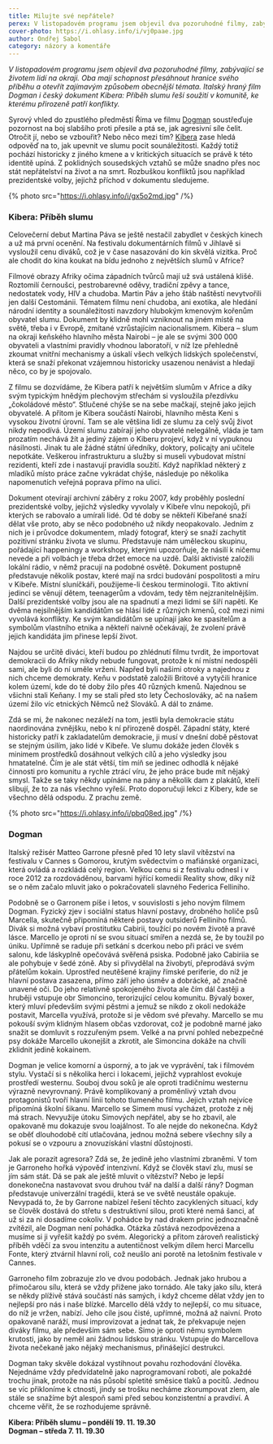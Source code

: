 ```yaml
---
title: Milujte své nepřátele?
perex: V listopadovém programu jsem objevil dva pozoruhodné filmy, zabývající se životem lidí na okraji. Oba mají schopnost přesáhnout hranice svého příběhu a otevřít zajímavým způsobem obecnější témata.
cover-photo: https://i.ohlasy.info/i/vj0paae.jpg
author: Ondřej Sabol
category: názory a komentáře
---
```


*V listopadovém programu jsem objevil dva pozoruhodné filmy, zabývající se životem lidí na okraji. Oba mají schopnost přesáhnout hranice svého příběhu a otevřít zajímavým způsobem obecnější témata. Italský hraný film Dogman i český dokument Kibera: Příběh slumu řeší soužití v komunitě, ke kterému přirozeně patří konflikty.*

Syrový vhled do zpustlého předměstí Říma ve filmu [Dogman](https://www.csfd.cz/film/603906-dogman/prehled/) soustřeďuje pozornost na boj slabšího proti přesile a ptá se, jak agresivní síle čelit. Otročit jí, nebo se vzbouřit? Nebo něco mezi tím? [Kibera](https://www.csfd.cz/film/645452-kibera-pribeh-slumu/prehled/) zase hledá odpověď na to, jak upevnit ve slumu pocit sounáležitosti. Každý totiž pochází historicky z jiného kmene a v kritických situacích se právě k této identitě upíná. Z poklidných sousedských vztahů se může snadno přes noc stát nepřátelství na život a na smrt. Rozbuškou konfliktů jsou například prezidentské volby, jejichž příchod v dokumentu sledujeme.

{% photo src="https://i.ohlasy.info/i/gx5o2md.jpg" /%}

### Kibera: Příběh slumu

Celovečerní debut Martina Páva se ještě nestačil zabydlet v českých kinech a už má první ocenění. Na festivalu dokumentárních filmů v Jihlavě si vysloužil cenu diváků, což je v čase nasazování do kin skvělá vizitka. Proč ale chodit do kina koukat na bídu jednoho z největších slumů v Africe?

Filmové obrazy Afriky očima západních tvůrců mají už svá ustálená klišé. Roztomilí černoušci, pestrobarevné oděvy, tradiční zpěvy a tance, nedostatek vody, HIV a chudoba. Martin Páv a jeho štáb naštěstí nevytvořili jen další Cestománii. Tématem filmu není chudoba, ani exotika, ale hledání národní identity a sounáležitosti navzdory hlubokým kmenovým kořenům obyvatel slumu. Dokument by klidně mohl vzniknout na jiném místě na světě, třeba i v Evropě, zmítané vzrůstajícím nacionalismem. Kibera – slum na okraji keňského hlavního města Nairobi – je ale se svými 300 000 obyvateli a vlastními pravidly vhodnou laboratoří, v níž lze přehledně zkoumat vnitřní mechanismy a úskalí všech velkých lidských společenství, která se snaží překonat vzájemnou historicky usazenou nenávist a hledají něco, co by je spojovalo.

Z filmu se dozvídáme, že Kibera patří k největším slumům v Africe a díky svým typickým hnědým plechovým střechám si vysloužila přezdívku „čokoládové město“. Stlučené chýše se na sebe mačkají, stejně jako jejich obyvatelé. A přitom je Kibera součástí Nairobi, hlavního města Keni s vysokou životní úrovní. Tam se ale většina lidí ze slumu za celý svůj život nikdy nepodívá. Území slumu zabírají jeho obyvatelé nelegálně, vláda je tam prozatím nechává žít a jediný zájem o Kiberu projeví, když v ní vypuknou násilnosti. Jinak tu ale žádné státní úředníky, doktory, policajty ani učitele nepotkáte. Veškerou infrastrukturu a služby si museli vybudovat místní rezidenti, kteří zde i nastavují pravidla soužití. Když například některý z mladíků místo práce začne vykrádat chýše, následuje po několika napomenutích veřejná poprava přímo na ulici.

Dokument otevírají archivní záběry z roku 2007, kdy proběhly poslední prezidentské volby, jejichž výsledky vyvolaly v Kibeře vlnu nepokojů, při kterých se rabovalo a umírali lidé. Od té doby se někteří Kibeřané snaží dělat vše proto, aby se něco podobného už nikdy neopakovalo. Jedním z nich je i průvodce dokumentem, mladý fotograf, který se snaží zachytit pozitivní stránku života ve slumu. Představuje nám uměleckou skupinu, pořádající happeningy a workshopy, kterými upozorňuje, že násilí k ničemu nevede a při volbách je třeba držet emoce na uzdě. Další aktivisté založili lokální rádio, v němž pracují na podobné osvětě. Dokument postupně představuje několik postav, které mají na srdci budování pospolitosti a míru v Kibeře. Místní sluníčkáři, použijeme-li českou terminologii. Tito aktivní jedinci se věnují dětem, teenagerům a vdovám, tedy těm nejzranitelnějším. Další prezidentské volby jsou ale na spadnutí a mezi lidmi se šíří napětí. Ke dvěma nejsilnějším kandidátům se hlásí lidé z různých kmenů, což mezi nimi vyvolává konflikty. Ke svým kandidátům se upínají jako ke spasitelům a symbolům vlastního etnika a někteří naivně očekávají, že zvolení právě jejich kandidáta jim přinese lepší život.

Najdou se určitě diváci, kteří budou po zhlédnutí filmu tvrdit, že importovat demokracii do Afriky nikdy nebude fungovat, protože k ní místní nedospěli sami, ale byli do ní uměle vrženi. Napřed byli našimi otroky a najednou z nich chceme demokraty. Keňu v podstatě založili Britové a vytyčili hranice kolem území, kde do té doby žilo přes 40 různých kmenů. Najednou se všichni stali Keňany. I my se stali před sto lety Čechoslováky, ač na našem území žilo víc etnických Němců než Slováků. A dál to známe.

Zdá se mi, že nakonec nezáleží na tom, jestli byla demokracie státu naordinována zvnějšku, nebo k ní přirozeně dospěl. Západní státy, které historicky patří k zakladatelům demokracie, ji musí v dnešní době pěstovat se stejným úsilím, jako lidé v Kibeře. Ve slumu dokáže jeden člověk s minimem prostředků dosáhnout velkých cílů a jeho výsledky jsou hmatatelné. Čím je ale stát větší, tím míň se jedinec odhodlá k nějaké činnosti pro komunitu a rychle ztrácí víru, že jeho práce bude mít nějaký smysl. Takže se taky někdy upínáme na pány a několik dam z plakátů, kteří slibují, že to za nás všechno vyřeší. Proto doporučuji lekci z Kibery, kde se všechno dělá odspodu. Z prachu země.

{% photo src="https://i.ohlasy.info/i/pbq08ed.jpg" /%}

### Dogman

Italský režisér Matteo Garrone přesně před 10 lety slavil vítězství na festivalu v Cannes s Gomorou, krutým svědectvím o mafiánské organizaci, která ovládá a rozkládá celý region. Velkou cenu si z festivalu odnesl i v roce 2012 za rozdováděnou, barvami hýřící komedii Reality show, díky níž se o něm začalo mluvit jako o pokračovateli slavného Federica Felliniho. 

Podobně se o Garronem píše i letos, v souvislosti s jeho novým filmem Dogman. Fyzický zjev i sociální status hlavní postavy, drobného holiče psů Marcella, skutečně připomíná některé postavy outsiderů Felliniho filmů. Divák si možná vybaví prostitutku Cabirii, toužící po novém životě a pravé lásce. Marcello je oproti ní se svou situací smířen a nezdá se, že by toužil po úniku. Upřímně se raduje při setkání s dcerkou nebo při práci ve svém salonu, kde láskyplně opečovává svěřená psiska. Podobně jako Cabiriia se ale pohybuje v šedé zóně. Aby si přivydělal na živobytí, přeprodává svým přátelům kokain. Uprostřed neutěšené krajiny římské periferie, do níž je hlavní postava zasazena, přímo září jeho úsměv a dobrácké, ač značně unavené oči. Do jeho relativně spokojeného života ale čím dál častěji a hruběji vstupuje obr Simoncino, terorizující celou komunitu. Bývalý boxer, který mluví především svými pěstmi a jemuž se nikdo z okolí nedokáže postavit, Marcella využívá, protože si je vědom své převahy. Marcello se mu pokouší svým klidným hlasem občas vzdorovat, což je podobně marné jako snažit se domluvit s rozzuřeným psem. Velké a na první pohled nebezpečné psy dokáže Marcello ukonejšit a zkrotit, ale Simoncina dokáže na chvíli zklidnit jedině kokainem.

Dogman je velice komorní a úsporný, a to jak ve vyprávění, tak i filmovém stylu. Vystačí si s několika herci i lokacemi, jejichž vyprahlost evokuje prostředí westernu. Souboj dvou soků je ale oproti tradičnímu westernu výrazně nevyrovnaný. Právě komplikovaný a proměnlivý vztah dvou protagonistů tvoří hlavní linii tohoto tlumeného filmu. Jejich vztah nejvíce připomíná školní šikanu. Marcello se Simem musí vycházet, protože z něj má strach. Nevyužije útoku Simových nepřátel, aby se ho zbavil, ale opakovaně mu dokazuje svou loajálnost. To ale nejde do nekonečna. Když se oběť dlouhodobě cítí utlačována, jednou možná sebere všechny síly a pokusí se o vzpouru a znovuzískání vlastní důstojnosti.

Jak ale porazit agresora? Zdá se, že jedině jeho vlastními zbraněmi. V tom je Garroneho hořká výpověď intenzivní. Když se člověk staví zlu, musí se jím sám stát. Dá se pak ale ještě mluvit o vítězství? Nebo je lepší donekonečna nastavovat svou druhou tvář na další a další rány? Dogman představuje univerzální tragédii, která se ve světě neustále opakuje. Nevypadá to, že by Garrone nabízel řešení těchto zacyklených situací, kdy se člověk dostává do střetu s destruktivní silou, proti které nemá šanci,  ať už si za ni dosadíme cokoliv. V pohádce by nad drakem princ jednoznačně zvítězil, ale Dogman není pohádka. Otázka zůstává nezodpovězena a musíme si ji vyřešit každý po svém. Alegorický a přitom zároveň realistický příběh vděčí za svou intenzitu a autentičnost velkým dílem herci Marcellu Fonte, který ztvárnil hlavní roli, což neušlo ani porotě na letošním festivale v Cannes.

Garroneho film zobrazuje zlo ve dvou podobách. Jednak jako hrubou a přímočarou sílu, která se vždy přižene jako tornádo. Ale taky jako sílu, která se někdy plíživě stává součástí nás samých, i když chceme dělat vždy jen to nejlepší pro nás i naše blízké. Marcello dělá vždy to nejlepší, co mu situace, do níž je vržen, nabízí. Jeho cíle jsou čisté, upřímné, možná až naivní. Proto opakovaně naráží, musí improvizovat a jednat tak, že překvapuje nejen diváky filmu, ale především sám sebe. Simo je oproti němu symbolem krutosti, jako by neměl ani žádnou lidskou stránku. Vstupuje do Marcellova života nečekaně jako nějaký mechanismus, přinášející destrukci. 

Dogman taky skvěle dokázal vystihnout povahu rozhodování člověka. Nejednáme vždy předvídatelně jako naprogramovaní roboti, ale pokaždé trochu jinak, protože na nás působí spletité směsice tlaků a pocitů. Jednou se víc přikloníme k ctnosti, jindy se trošku necháme zkorumpovat zlem, ale stále se snažíme být alespoň sami před sebou konzistentní a pravdiví. A chceme věřit, že se rozhodujeme správně.

**Kibera: Příběh slumu – pondělí 19. 11. 19.30**  
**Dogman – středa 7. 11. 19.30**

